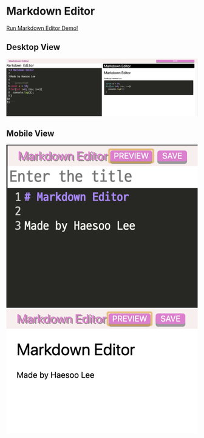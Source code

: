 # Markdown Editor
[Run Markdown Editor Demo!](https://haesoo-markdowneditor.netlify.app)

## Desktop View

![Desktop View](/src/images/desktop.png)

## Mobile View

![Mobile View](/src/images/mobile.png)
![Mobile View](/src/images/mobile2.png)